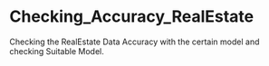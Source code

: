 # Checking_Accuracy_RealEstate
Checking the  RealEstate Data Accuracy with the certain model and checking Suitable Model.
